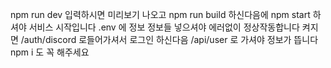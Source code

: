 npm run dev 입력하시면 미리보기 나오고
npm run build 하신다음에 npm start 하셔야 서비스 시작입니다
.env 에 정보 정보들 넣으셔야 에러없이 정상작동합니다
켜지면 /auth/discord 로들어가셔서 로그인 하신다음 /api/user 로 가셔야 정보가 뜹니다
npm i 도 꼭 해주세요
